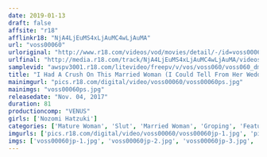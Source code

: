 ```yaml
---
date: 2019-01-13
draft: false
affsite: "r18"
afflinkr18: "NjA4LjEuMS4xLjAuMC4wLjAuMA"
url: "voss00060"
urloriginal: "http://www.r18.com/videos/vod/movies/detail/-/id=voss00060"
urlfinal: "http://media.r18.com/track/NjA4LjEuMS4xLjAuMC4wLjAuMA/videos/vod/movies/detail/-/id=voss00060"
samplevid: "awspv3001.r18.com/litevideo/freepv/v/vos/voss060/voss060_dmb_w.mp4"
title: "I Had A Crush On This Married Woman (I Could Tell From Her Wedding Ring) That I Would See On The Crowded Commuter Train Every Morning, And One Day I Witnessed Her Being Assaulted By A Molester And Orgasmically Enjoying It, So I Knew That She Was A Molester-Friendly Housewife! Once I Had This Information, I Decided To Take My First Crack At Molester Behavior, And Fearfully Tried To Touch Her, But Then She Whispered Into My Ear, 'You're Trembling... Are You Nervous...?' 2 Nozomi Hazuki"
mainimgurl: "pics.r18.com/digital/video/voss00060/voss00060ps.jpg"
mainimgs: "voss00060ps.jpg"
releasedate: "Nov. 04, 2017"
duration: 81
productioncomp: "VENUS"
girls: ['Nozomi Hatzuki']
categories: ['Mature Woman', 'Slut', 'Married Woman', 'Groping', 'Featured Actress', 'Creampie', 'Hi-Def']
imgurls: ['pics.r18.com/digital/video/voss00060/voss00060jp-1.jpg', 'pics.r18.com/digital/video/voss00060/voss00060jp-2.jpg', 'pics.r18.com/digital/video/voss00060/voss00060jp-3.jpg', 'pics.r18.com/digital/video/voss00060/voss00060jp-4.jpg', 'pics.r18.com/digital/video/voss00060/voss00060jp-5.jpg', 'pics.r18.com/digital/video/voss00060/voss00060jp-6.jpg', 'pics.r18.com/digital/video/voss00060/voss00060jp-7.jpg', 'pics.r18.com/digital/video/voss00060/voss00060jp-8.jpg', 'pics.r18.com/digital/video/voss00060/voss00060jp-9.jpg', 'pics.r18.com/digital/video/voss00060/voss00060jp-10.jpg', 'pics.r18.com/digital/video/voss00060/voss00060jp-11.jpg', 'pics.r18.com/digital/video/voss00060/voss00060jp-12.jpg', 'pics.r18.com/digital/video/voss00060/voss00060jp-13.jpg', 'pics.r18.com/digital/video/voss00060/voss00060jp-14.jpg', 'pics.r18.com/digital/video/voss00060/voss00060jp-15.jpg', 'pics.r18.com/digital/video/voss00060/voss00060jp-16.jpg', 'pics.r18.com/digital/video/voss00060/voss00060jp-17.jpg', 'pics.r18.com/digital/video/voss00060/voss00060jp-18.jpg', 'pics.r18.com/digital/video/voss00060/voss00060jp-19.jpg', 'pics.r18.com/digital/video/voss00060/voss00060jp-20.jpg']
imgs: ['voss00060jp-1.jpg', 'voss00060jp-2.jpg', 'voss00060jp-3.jpg', 'voss00060jp-4.jpg', 'voss00060jp-5.jpg', 'voss00060jp-6.jpg', 'voss00060jp-7.jpg', 'voss00060jp-8.jpg', 'voss00060jp-9.jpg', 'voss00060jp-10.jpg', 'voss00060jp-11.jpg', 'voss00060jp-12.jpg', 'voss00060jp-13.jpg', 'voss00060jp-14.jpg', 'voss00060jp-15.jpg', 'voss00060jp-16.jpg', 'voss00060jp-17.jpg', 'voss00060jp-18.jpg', 'voss00060jp-19.jpg', 'voss00060jp-20.jpg']
---
```

